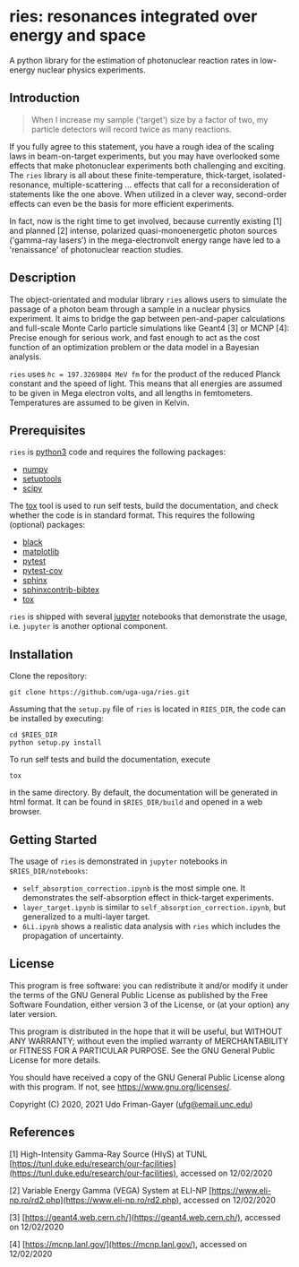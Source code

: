 # ries: resonances integrated over energy and space

A python library for the estimation of photonuclear reaction rates in low-energy nuclear physics experiments.

## Introduction

> When I increase my sample ('target') size by a factor of two, my particle detectors will record twice as many reactions.

If you fully agree to this statement, you have a rough idea of the scaling laws in beam-on-target experiments, but you may have overlooked some effects that make photonuclear experiments both challenging and exciting.
The `ries` library is all about these finite-temperature, thick-target, isolated-resonance, multiple-scattering ... effects that call for a reconsideration of statements like the one above.
When utilized in a clever way, second-order effects can even be the basis for more efficient experiments.

In fact, now is the right time to get involved, because currently existing [1] and planned [2] intense, polarized quasi-monoenergetic photon sources ('gamma-ray lasers') in the mega-electronvolt energy range have led to a 'renaissance' of photonuclear reaction studies.

## Description

The object-orientated and modular library `ries` allows users to simulate the passage of a photon beam through a sample in a nuclear physics experiment.
It aims to bridge the gap between pen-and-paper calculations and full-scale Monte Carlo particle simulations like Geant4 [3] or MCNP [4]:
Precise enough for serious work, and fast enough to act as the cost function of an optimization problem or the data model in a Bayesian analysis.

`ries` uses `ℏc = 197.3269804 MeV fm` for the product of the reduced Planck constant and the speed of light.
This means that all energies are assumed to be given in Mega electron volts, and all lengths in femtometers.
Temperatures are assumed to be given in Kelvin.

## Prerequisites

`ries` is [python3](https://www.python.org/) code and requires the following packages:

* [numpy](https://numpy.org/)
* [setuptools](https://setuptools.readthedocs.io/)
* [scipy](https://www.scipy.org/)

The [tox](https://tox.readthedocs.io/) tool is used to run self tests, build the documentation, and check whether the code is in standard format.
This requires the following (optional) packages:

* [black](https://black.readthedocs.io)
* [matplotlib](https://matplotlib.org/)
* [pytest](https://docs.pytest.org/)
* [pytest-cov](https://pytest-cov.readthedocs.io/)
* [sphinx](https://www.sphinx-doc.org/)
* [sphinxcontrib-bibtex](https://sphinxcontrib-bibtex.readthedocs.io/)
* [tox](https://tox.readthedocs.io/)

`ries` is shipped with several [jupyter](https://jupyter.org/) notebooks that demonstrate the usage, i.e. `jupyter` is another optional component.

## Installation

Clone the repository:

```
git clone https://github.com/uga-uga/ries.git
```

Assuming that the `setup.py` file of `ries` is located in `RIES_DIR`, the code can be installed by executing:

```
cd $RIES_DIR
python setup.py install
```

To run self tests and build the documentation, execute

```
tox
```

in the same directory.
By default, the documentation will be generated in html format.
It can be found in `$RIES_DIR/build` and opened in a web browser.

## Getting Started

The usage of `ries` is demonstrated in `jupyter` notebooks in `$RIES_DIR/notebooks`:

* `self_absorption_correction.ipynb` is the most simple one. It demonstrates the self-absorption effect in thick-target experiments.
* `layer_target.ipynb` is similar to `self_absorption_correction.ipynb`, but generalized to a multi-layer target.
* `6Li.ipynb` shows a realistic data analysis with `ries` which includes the propagation of uncertainty.

## License

This program is free software: you can redistribute it and/or modify it under the terms of the GNU General Public License as published by the Free Software Foundation, either version 3 of the License, or (at your option) any later version.

This program is distributed in the hope that it will be useful, but WITHOUT ANY WARRANTY; without even the implied warranty of MERCHANTABILITY or FITNESS FOR A PARTICULAR PURPOSE. See the GNU General Public License for more details.

You should have received a copy of the GNU General Public License along with this program. If not, see https://www.gnu.org/licenses/.

Copyright (C) 2020, 2021 Udo Friman-Gayer (ufg@email.unc.edu)

## References

[1] High-Intensity Gamma-Ray Source (HIγS) at TUNL [https://tunl.duke.edu/research/our-facilities](https://tunl.duke.edu/research/our-facilities), accessed on 12/02/2020

[2] Variable Energy Gamma (VEGA) System at ELI-NP [https://www.eli-np.ro/rd2.php](https://www.eli-np.ro/rd2.php), accessed on 12/02/2020

[3] [https://geant4.web.cern.ch/](https://geant4.web.cern.ch/), accessed on 12/02/2020

[4] [https://mcnp.lanl.gov/](https://mcnp.lanl.gov/), accessed on 12/02/2020

